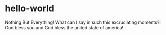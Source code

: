 # hello-world
Nothing But Everything!
What can I say in such this excruciating moments?!
God bless you and God bless the united state of america!
